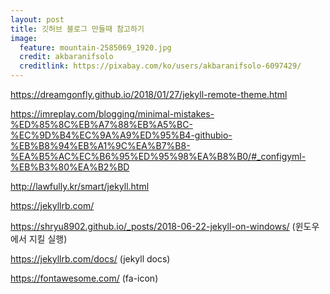 ```yaml
---
layout: post
title: 깃허브 블로그 만들때 참고하기
image:
  feature: mountain-2585069_1920.jpg
  credit: akbaranifsolo
  creditlink: https://pixabay.com/ko/users/akbaranifsolo-6097429/
---
```

https://dreamgonfly.github.io/2018/01/27/jekyll-remote-theme.html

https://imreplay.com/blogging/minimal-mistakes-%ED%85%8C%EB%A7%88%EB%A5%BC-%EC%9D%B4%EC%9A%A9%ED%95%B4-githubio-%EB%B8%94%EB%A1%9C%EA%B7%B8-%EA%B5%AC%EC%B6%95%ED%95%98%EA%B8%B0/#_configyml-%EB%B3%80%EA%B2%BD

http://lawfully.kr/smart/jekyll.html

https://jekyllrb.com/

https://shryu8902.github.io/_posts/2018-06-22-jekyll-on-windows/ (윈도우에서 지킬 실행)

https://jekyllrb.com/docs/ (jekyll docs)

https://fontawesome.com/ (fa-icon)
